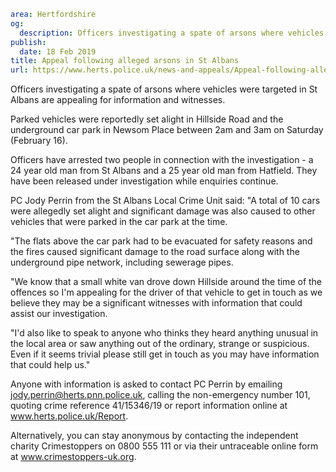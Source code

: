 ```yaml
area: Hertfordshire
og:
  description: Officers investigating a spate of arsons where vehicles were targeted in St Albans are appealing for information and witnesses.
publish:
  date: 18 Feb 2019
title: Appeal following alleged arsons in St Albans
url: https://www.herts.police.uk/news-and-appeals/Appeal-following-alleged-arsons-in-St-Albans-2587
```

Officers investigating a spate of arsons where vehicles were targeted in St Albans are appealing for information and witnesses.

Parked vehicles were reportedly set alight in Hillside Road and the underground car park in Newsom Place between 2am and 3am on Saturday (February 16).

Officers have arrested two people in connection with the investigation - a 24 year old man from St Albans and a 25 year old man from Hatfield. They have been released under investigation while enquiries continue.

PC Jody Perrin from the St Albans Local Crime Unit said: "A total of 10 cars were allegedly set alight and significant damage was also caused to other vehicles that were parked in the car park at the time.

"The flats above the car park had to be evacuated for safety reasons and the fires caused significant damage to the road surface along with the underground pipe network, including sewerage pipes.

"We know that a small white van drove down Hillside around the time of the offences so I'm appealing for the driver of that vehicle to get in touch as we believe they may be a significant witnesses with information that could assist our investigation.

"I'd also like to speak to anyone who thinks they heard anything unusual in the local area or saw anything out of the ordinary, strange or suspicious. Even if it seems trivial please still get in touch as you may have information that could help us."

Anyone with information is asked to contact PC Perrin by emailing jody.perrin@herts.pnn.police.uk, calling the non-emergency number 101, quoting crime reference 41/15346/19 or report information online at www.herts.police.uk/Report.

Alternatively, you can stay anonymous by contacting the independent charity Crimestoppers on 0800 555 111 or via their untraceable online form at www.crimestoppers-uk.org.
